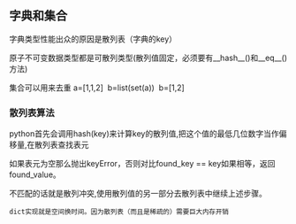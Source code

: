 ## 字典和集合

字典类型性能出众的原因是散列表（字典的key）

原子不可变数据类型都是可散列类型(散列值固定，必须要有__hash__()和__eq__()方法)

集合可以用来去重 a=\[1,1,2\]&nbsp;&nbsp;b=list(set(a))&nbsp;&nbsp;b=\[1,2\]

### 散列表算法
python首先会调用hash(key)来计算key的散列值,把这个值的最低几位数字当作偏移量,在散列表查找表元

如果表元为空那么抛出keyError，否则对比found_key == key如果相等，返回found_value。

不匹配的话就是散列冲突,使用散列值的另一部分去散列表中继续上述步骤。

`dict实现就是空间换时间。因为散列表（而且是稀疏的）需要巨大内存开销`
